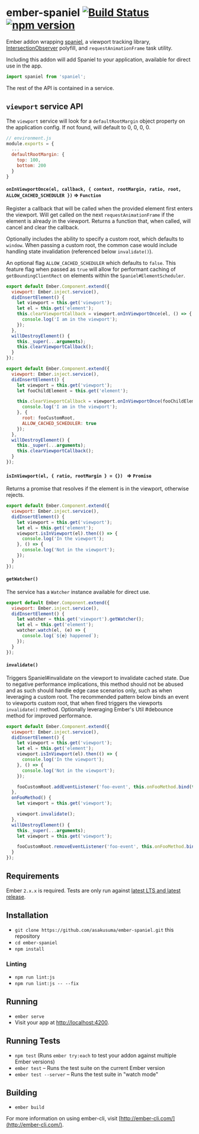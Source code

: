# ember-spaniel [![Build Status](https://travis-ci.org/asakusuma/ember-spaniel.svg?branch=master)](https://travis-ci.org/asakusuma/ember-spaniel) [![npm version](https://badge.fury.io/js/ember-spaniel.svg)](https://www.npmjs.com/package/ember-spaniel)

Ember addon wrapping [spaniel](https://github.com/linkedin/spaniel), a viewport tracking library, [IntersectionObserver](https://github.com/WICG/IntersectionObserver) polyfill, and `requestAnimationFrame` task utility.

Including this addon will add Spaniel to your application, available for direct use in the app.

```JavaScript
import spaniel from 'spaniel';
```

The rest of the API is contained in a service.

## `viewport` service API

The `viewport` service will look for a `defaultRootMargin` object property on the application config. If not found, will default to 0, 0, 0, 0.

```JavaScript
// environment.js
module.exports = {
  ...
  defaultRootMargin: {
    top: 100,
    bottom: 200
  }
}
```

#### `onInViewportOnce(el, callback, { context, rootMargin, ratio, root, ALLOW_CACHED_SCHEDULER })` => `Function`

Register a callback that will be called when the provided element first enters the viewport. Will get called on the next `requestAnimationFrame` if the element is already in the viewport. Returns a function that, when called, will cancel and clear the callback. 

Optionally includes the ability to specify a custom root, which defaults to `window`. When passing a custom root, the common case would include handling state invalidation (referenced below `invalidate()`).

An optional flag `ALLOW_CACHED_SCHEDULER` which defaults to `false`. This feature flag when passed as `true` will allow for performant caching of `getBoundingClientRect` on elements within the `Spaniel#ElementScheduler`.

```JavaScript
export default Ember.Component.extend({
  viewport: Ember.inject.service(),
  didInsertElement() {
    let viewport = this.get('viewport');
    let el = this.get('element');
    this.clearViewportCallback = viewport.onInViewportOnce(el, () => {
      console.log('I am in the viewport');
    });
  },
  willDestroyElement() {
    this._super(...arguments);
    this.clearViewportCallback();
  }
});
```

```JavaScript
export default Ember.Component.extend({
  viewport: Ember.inject.service(),
  didInsertElement() {
    let viewport = this.get('viewport');
    let fooChildElement = this.get('element');

    this.clearViewportCallback = viewport.onInViewportOnce(fooChildElement, () => {
      console.log('I am in the viewport');
    }, {
      root: fooCustomRoot,
      ALLOW_CACHED_SCHEDULER: true
    });
  },
  willDestroyElement() {
    this._super(...arguments);
    this.clearViewportCallback();
  }
});
```

#### `isInViewport(el, { ratio, rootMargin } = {}) ` => `Promise`

Returns a promise that resolves if the element is in the viewport, otherwise rejects.

```JavaScript
export default Ember.Component.extend({
  viewport: Ember.inject.service(),
  didInsertElement() {
    let viewport = this.get('viewport');
    let el = this.get('element');
    viewport.isInViewport(el).then(() => {
      console.log('In the viewport');
    }, () => {
      console.log('Not in the viewport');
    });
  }
});
```

#### `getWatcher()`

The service has a `Watcher` instance available for direct use.

```JavaScript
export default Ember.Component.extend({
  viewport: Ember.inject.service(),
  didInsertElement() {
    let watcher = this.get('viewport').getWatcher();
    let el = this.get('element');
    watcher.watch(el, (e) => {
      console.log(`${e} happened`);
    });
  }
});
```

#### `invalidate()`

Triggers Spaniel#invalidate on the viewport to invalidate cached state. Due to negative performance implications, this method should not be abused and as such should handle edge case scenarios only, such as when leveraging a custom root. The recommended pattern below binds an event to viewports custom root, that when fired triggers the viewports `invalidate()` method. Optionally leveraging Ember's Util #debounce method for improved performance. 

```JavaScript
export default Ember.Component.extend({
  viewport: Ember.inject.service(),
  didInsertElement() {
    let viewport = this.get('viewport');
    let el = this.get('element');
    viewport.isInViewport(el).then(() => {
      console.log('In the viewport');
    }, () => {
      console.log('Not in the viewport');
    });

    fooCustomRoot.addEventListener('foo-event', this.onFooMethod.bind(this), false);
  },
  onFooMethod() {
    let viewport = this.get('viewport');

    viewport.invalidate();
  },
  willDestroyElement() {
    this._super(...arguments);
    let viewport = this.get('viewport');

    fooCustomRoot.removeEventListener('foo-event', this.onFooMethod.bind(this), false);
  }
});
```


## Requirements

Ember `2.x.x` is required. Tests are only run against [latest LTS and latest release](http://emberjs.com/builds/).

## Installation

* `git clone https://github.com/asakusuma/ember-spaniel.git` this repository
* `cd ember-spaniel`
* `npm install`

### Linting

* `npm run lint:js`
* `npm run lint:js -- --fix`

## Running

* `ember serve`
* Visit your app at [http://localhost:4200](http://localhost:4200).

## Running Tests

* `npm test` (Runs `ember try:each` to test your addon against multiple Ember versions)
* `ember test` – Runs the test suite on the current Ember version
* `ember test --server` – Runs the test suite in "watch mode"

## Building

* `ember build`

For more information on using ember-cli, visit [http://ember-cli.com/](http://ember-cli.com/).

